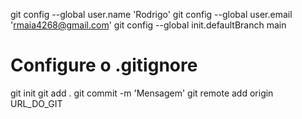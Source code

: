 git config --global user.name 'Rodrigo'
git config --global user.email 'rmaia4268@gmail.com'
git config --global init.defaultBranch main
# Configure o .gitignore
git init
git add .
git commit -m 'Mensagem'
git remote add origin URL_DO_GIT